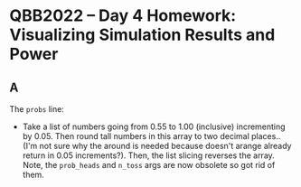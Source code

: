 # QBB2022 – Day 4 Homework: Visualizing Simulation Results and Power

## A
The `probs` line:
- Take a list of numbers going from 0.55 to 1.00 (inclusive) incrementing by 0.05. Then round tall numbers in this array to two decimal places.. (I'm not sure why the around is needed because doesn't arange already return in 0.05 increments?). Then, the list slicing reverses the array.
Note, the `prob_heads` and `n_toss` args are now obsolete so got rid of them.

